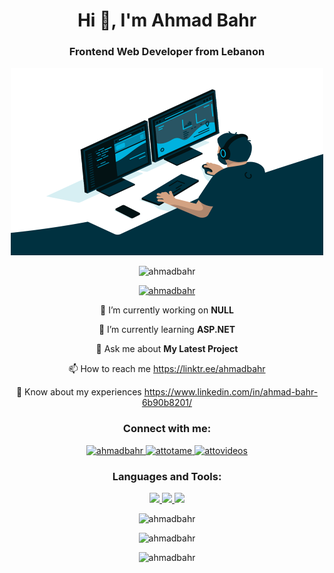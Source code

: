 <h1 align="center">Hi 👋, I'm Ahmad Bahr</h1>
<h3 align="center">Frontend Web Developer from Lebanon</h3>

<p align="center"> 
  <img src="https://raw.githubusercontent.com/luoyger/luoyger/main/code.gif" width="500" height="300" /> 
</p>

<p align="center"> 
  <img src="https://komarev.com/ghpvc/?username=ahmadbahr&label=Profile%20views&color=0e75b6&style=flat" alt="ahmadbahr" /> 
</p>

<p align="center"> 
  <a href="https://github.com/ryo-ma/github-profile-trophy">
    <img src="https://github-profile-trophy.vercel.app/?username=ahmadbahr" alt="ahmadbahr" />
  </a>
</p>

<p align="center">🔭 I’m currently working on <strong>NULL</strong></p>

<p align="center">🌱 I’m currently learning <strong>ASP.NET</strong></p>

<p align="center">💬 Ask me about <strong>My Latest Project</strong></p>

<p align="center">📫 How to reach me <a href="https://linktr.ee/ahmadbahr">https://linktr.ee/ahmadbahr</a></p>

<p align="center">📄 Know about my experiences <a href="https://www.linkedin.com/in/ahmad-bahr-6b90b8201/">https://www.linkedin.com/in/ahmad-bahr-6b90b8201/</a></p>

<h3 align="center">Connect with me:</h3>
<p align="center">
  <a href="https://linkedin.com/in/ahmadbahr" target="blank">
    <img src="https://raw.githubusercontent.com/rahuldkjain/github-profile-readme-generator/master/src/images/icons/Social/linked-in-alt.svg" alt="ahmadbahr" height="30" width="40" />
  </a>
  <a href="https://instagram.com/attotame" target="blank">
    <img src="https://raw.githubusercontent.com/rahuldkjain/github-profile-readme-generator/master/src/images/icons/Social/instagram.svg" alt="attotame" height="30" width="40" />
  </a>
  <a href="https://www.youtube.com/c/attovideos" target="blank">
    <img src="https://raw.githubusercontent.com/rahuldkjain/github-profile-readme-generator/master/src/images/icons/Social/youtube.svg" alt="attovideos" height="30" width="40" />
  </a>
</p>

<h3 align="center">Languages and Tools:</h3>
<p align="center">
  <a href="https://babeljs.io/">
    <img src="https://img.shields.io/badge/Babel-F5DA55?logo=babel&logoColor=black&style=for-the-badge" />
  </a>
  <a href="https://getbootstrap.com">
    <img src="https://img.shields.io/badge/Bootstrap-563D7C?logo=bootstrap&logoColor=white&style=for-the-badge" />
  </a>
  <a href="https://www.w3schools.com/cs/">
    <img src="https://img.shields.io/badge/C%23-239120?logo=c-sharp&logoColor=white&style=for-the-badge" />
  </a>
  <!-- Add more badges for your other tools -->
</p>

<p align="center">
  <img src="https://github-readme-stats.vercel.app/api/top-langs/?username=ahmadbahr&layout=compact&theme=dark" alt="ahmadbahr" />
</p>

<p align="center">
  <img src="https://github-readme-stats.vercel.app/api?username=ahmadbahr&show_icons=true&theme=dark" alt="ahmadbahr" />
</p>

<p align="center">
  <img src="https://github-readme-streak-stats.herokuapp.com/?user=ahmadbahr&theme=dark" alt="ahmadbahr" />
</p>
